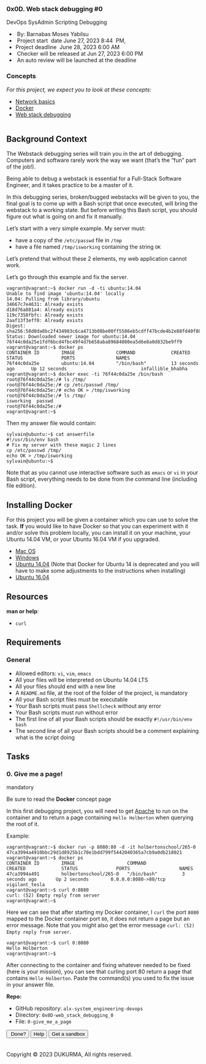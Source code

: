 <nav>
    <nav><br></nav>
    <main>
        <article>
            <h1>0x0D. Web stack debugging #0</h1>
            <div>
                <div>DevOps SysAdmin Scripting Debugging</div>
            </div>
            <div>
                <ul>
                    <li>&nbsp;By: Barnabas Moses Yabilsu</li>
                    <li>&nbsp;Project start &nbsp;date <span title="">June 27, 2023 8:44&nbsp; PM</span>,&nbsp;</li>
                    <li>Project deadline&nbsp;&nbsp;<span title="">June 28, 2023 6:00 AM</span></li>
                    <li>&nbsp;Checker will be released at <span title="">Jun 27, 2023 6:00 PM</span></li>
                    <li>&nbsp;An auto review will be launched at the deadline</li>
                </ul>
            </div>
            <div>
                <div>
                    <h3>Concepts</h3>
                </div>
                <div>
                    <p><em>For this project, we expect you to look at these concepts:</em></p>
                    <ul>
                        <li><a href="https://intranet.alxswe.com/concepts/33">Network basics</a></li>
                        <li><a href="https://intranet.alxswe.com/concepts/65">Docker</a></li>
                        <li><a href="https://intranet.alxswe.com/concepts/68">Web stack debugging</a></li>
                    </ul>
                </div>
            </div>
            <div>
                <div>
                    <p><img src="https://s3.amazonaws.com/intranet-projects-files/holbertonschool-sysadmin_devops/265/uWLzjc8.jpg" alt=""></p>
                    <h2>Background Context</h2>
                    <p>The Webstack debugging series will train you in the art of debugging. Computers and software rarely work the way we want (that&rsquo;s the &ldquo;fun&rdquo; part of the job!).</p>
                    <p>Being able to debug a webstack is essential for a Full-Stack Software Engineer, and it takes practice to be a master of it.</p>
                    <p>In this debugging series, broken/bugged webstacks will be given to you, the final goal is to come up with a Bash script that once executed, will bring the webstack to a working state. But before writing this Bash script, you should figure out what is going on and fix it manually.</p>
                    <p>Let&rsquo;s start with a very simple example. My server must:</p>
                    <ul>
                        <li>have a copy of the&nbsp;<code>/etc/passwd</code> file in&nbsp;<code>/tmp</code></li>
                        <li>have a file named&nbsp;<code>/tmp/isworking</code> containing the string&nbsp;<code>OK</code></li>
                    </ul>
                    <p>Let&rsquo;s pretend that without these 2 elements, my web application cannot work.</p>
                    <p>Let&rsquo;s go through this example and fix the server.</p>
                    <pre><code>vagrant@vagrant:~$ docker run -d -ti ubuntu:14.04
Unable to find image &apos;ubuntu:14.04&apos; locally
14.04: Pulling from library/ubuntu
34667c7e4631: Already exists
d18d76a881a4: Already exists
119c7358fbfc: Already exists
2aaf13f3eff0: Already exists
Digest: sha256:58d0da8bc2f434983c6ca4713b08be00ff5586eb5cdff47bcde4b2e88fd40f88
Status: Downloaded newer image for ubuntu:14.04
76f44c0da25e1fdf6bcd4fbc49f4d7b658aba89684080ea5d6e8a0d832be9ff9
vagrant@vagrant:~$ docker ps
CONTAINER ID        IMAGE               COMMAND             CREATED             STATUS              PORTS               NAMES
76f44c0da25e        ubuntu:14.04        &quot;/bin/bash&quot;         13 seconds ago      Up 12 seconds                           infallible_bhabha
vagrant@vagrant:~$ docker exec -ti 76f44c0da25e /bin/bash
root@76f44c0da25e:/# ls /tmp/
root@76f44c0da25e:/# cp /etc/passwd /tmp/
root@76f44c0da25e:/# echo OK &gt; /tmp/isworking
root@76f44c0da25e:/# ls /tmp/
isworking  passwd
root@76f44c0da25e:/#
vagrant@vagrant:~$
</code></pre>
                    <p>Then my answer file would contain:</p>
                    <pre><code>sylvain@ubuntu:~$ cat answerfile
#!/usr/bin/env bash
# Fix my server with these magic 2 lines
cp /etc/passwd /tmp/
echo OK &gt; /tmp/isworking
sylvain@ubuntu:~$
</code></pre>
                    <p>Note that as you cannot use interactive software such as&nbsp;<code>emacs</code> or&nbsp;<code>vi</code> in your Bash script, everything needs to be done from the command line (including file edition).</p>
                    <h2>Installing Docker</h2>
                    <p>For this project you will be given a container which you can use to solve the task.&nbsp;<strong>If</strong> you would like to have Docker so that you can experiment with it and/or solve this problem locally, you can install it on your machine, your Ubuntu 14.04 VM, or your Ubuntu 16.04 VM if you upgraded.</p>
                    <ul>
                        <li><a href="https://intranet.alxswe.com/rltoken/wuCgR0pVioCnvtMKTeMgdQ" title="Mac OS" target="_blank">Mac OS</a></li>
                        <li><a href="https://intranet.alxswe.com/rltoken/9nVKpuQIDJhZoLP4mZmbRA" title="Windows" target="_blank">Windows</a></li>
                        <li><a href="https://intranet.alxswe.com/rltoken/crVTooJdN8U8wATMvG2-og" title="Ubuntu 14.04" target="_blank">Ubuntu 14.04</a> (Note that Docker for Ubuntu 14 is deprecated and you will have to make some adjustments to the instructions when installing)</li>
                        <li><a href="https://intranet.alxswe.com/rltoken/wTjFrD8iy96EZW9MFYwa9Q" title="Ubuntu 16.04" target="_blank">Ubuntu 16.04</a></li>
                    </ul>
                    <h2>Resources</h2>
                    <p><strong>man or help</strong>:</p>
                    <ul>
                        <li><code>curl</code></li>
                    </ul>
                    <h2>Requirements</h2>
                    <h3>General</h3>
                    <ul>
                        <li>Allowed editors:&nbsp;<code>vi</code>,&nbsp;<code>vim</code>,&nbsp;<code>emacs</code></li>
                        <li>All your files will be interpreted on Ubuntu 14.04 LTS</li>
                        <li>All your files should end with a new line</li>
                        <li>A&nbsp;<code>README.md</code> file, at the root of the folder of the project, is mandatory</li>
                        <li>All your Bash script files must be executable</li>
                        <li>Your Bash scripts must pass&nbsp;<code>Shellcheck</code> without any error</li>
                        <li>Your Bash scripts must run without error</li>
                        <li>The first line of all your Bash scripts should be exactly&nbsp;<code>#!/usr/bin/env bash</code></li>
                        <li>The second line of all your Bash scripts should be a comment explaining what is the script doing</li>
                    </ul>
                </div>
            </div>
            <h2>Tasks</h2>
            <div>
                <div>
                    <div>
                        <h3>0. Give me a page!</h3>
                        <div>mandatory</div>
                    </div>
                    <div>
                        <p>Be sure to read the&nbsp;<strong>Docker</strong> concept page</p>
                        <p>In this first debugging project, you will need to get&nbsp;<a href="https://intranet.alxswe.com/rltoken/HVGgLL51qmuulmw802M-Jg" title="Apache" target="_blank">Apache</a> to run on the container and to return a page containing&nbsp;<code>Hello Holberton</code> when querying the root of it.</p>
                        <p>Example:</p>
                        <pre><code>vagrant@vagrant:~$ docker run -p 8080:80 -d -it holbertonschool/265-0
47ca3994a4910bbc29d1d8925b1c70e1bdd799f5442040365a7cb9a0db218021
vagrant@vagrant:~$ docker ps
CONTAINER ID        IMAGE                   COMMAND             CREATED             STATUS              PORTS                  NAMES
47ca3994a491        holbertonschool/265-0   &quot;/bin/bash&quot;         3 seconds ago       Up 2 seconds        0.0.0.0:8080-&gt;80/tcp   vigilant_tesla
vagrant@vagrant:~$ curl 0:8080
curl: (52) Empty reply from server
vagrant@vagrant:~$
</code></pre>
                        <p>Here we can see that after starting my Docker container, I&nbsp;<code>curl</code> the port&nbsp;<code>8080</code> mapped to the Docker container port&nbsp;<code>80</code>, it does not return a page but an error message. Note that you might also get the error message&nbsp;<code>curl: (52) Empty reply from server</code>.</p>
                        <pre><code>vagrant@vagrant:~$ curl 0:8080
Hello Holberton
vagrant@vagrant:~$
</code></pre>
                        <p>After connecting to the container and fixing whatever needed to be fixed (here is your mission), you can see that curling port 80 return a page that contains&nbsp;<code>Hello Holberton</code>. Paste the command(s) you used to fix the issue in your answer file.</p>
                    </div>
                    <div>
                        <div>
                            <p><strong>Repo:</strong></p>
                            <ul>
                                <li>GitHub repository:&nbsp;<code>alx-system_engineering-devops</code></li>
                                <li>Directory:&nbsp;<code>0x0D-web_stack_debugging_0</code></li>
                                <li>File:&nbsp;<code>0-give_me_a_page</code></li>
                            </ul>
                        </div>
                    </div>
                    <div>
                        <div>
                            <div><button>&nbsp;Done?</button> <button>Help</button> <button>Get a sandbox</button></div>
                            <div><br><br></div>
                        </div>
                    </div>
                </div>
            </div>
        </article>
        <div>Copyright &copy; 2023 DUKURMA, All rights reserved.</div>
    </main>
</nav>
<main><br></main>
